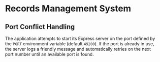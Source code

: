 # Records Management System

## Port Conflict Handling

The application attempts to start its Express server on the port defined by the `PORT` environment variable (default `49200`).
If the port is already in use, the server logs a friendly message and automatically retries on the next port number until an
available port is found.
